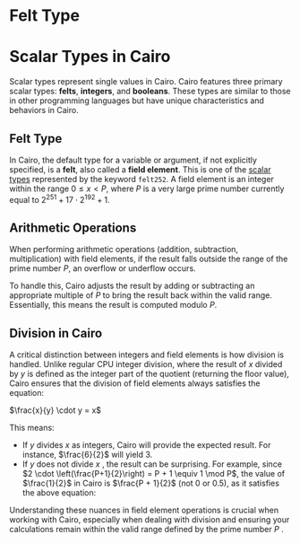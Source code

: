 # Felt Type

# Scalar Types in Cairo

Scalar types represent single values in Cairo. Cairo features three primary scalar types: **felts**, **integers**, and **booleans**. These types are similar to those in other programming languages but have unique characteristics and behaviors in Cairo.

## Felt Type

In Cairo, the default type for a variable or argument, if not explicitly specified, is a **felt**, also called a **field element**. This is one of the [scalar types](https://book.cairo-lang.org/ch02-02-data-types.html#scalar-types) represented by the keyword `felt252`. A field element is an integer within the range $0 ≤ x < P$, where $P$ is a very large prime number currently equal to $2^{251} + 17 \cdot 2^{192} + 1$.

## Arithmetic Operations

When performing arithmetic operations (addition, subtraction, multiplication) with field elements, if the result falls outside the range of the prime number $P$, an overflow or underflow occurs. 

To handle this, Cairo adjusts the result by adding or subtracting an appropriate multiple of $P$ to bring the result back within the valid range. Essentially, this means the result is computed modulo $P$.

## Division in Cairo

A critical distinction between integers and field elements is how division is handled. Unlike regular CPU integer division, where the result of $x$ divided by $y$ is defined as the integer part of the quotient (returning the floor value), Cairo ensures that the division of field elements always satisfies the equation:

$\frac{x}{y} \cdot y = x$

This means:
- If $y$ divides $x$ as integers, Cairo will provide the expected result. For instance, $\frac{6}{2}$ will yield $3$.
- If $y$ does not divide $x$ , the result can be surprising. For example, since $2 \cdot \left(\frac{P+1}{2}\right) = P + 1 \equiv 1 \mod P$, the value of $\frac{1}{2}$ in Cairo is $\frac{P + 1}{2}$ (not $0$ or $0.5$), as it satisfies the above equation:


Understanding these nuances in field element operations is crucial when working with Cairo, especially when dealing with division and ensuring your calculations remain within the valid range defined by the prime number $P$ .
